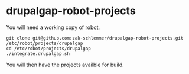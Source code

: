 # drupalgap-robot-projects

You will need a working copy of [robot](https://github.com/zak-schlemmer/robot).

```
git clone git@github.com:zak-schlemmer/drupalgap-robot-projects.git /etc/robot/projects/drupalgap
cd /etc/robot/projects/drupalgap
./integrate.drupalgap.sh
```

You will then have the projects availble for build.
